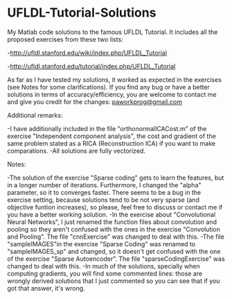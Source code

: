 UFLDL-Tutorial-Solutions
========================

My Matlab code solutions to the famous UFLDL Tutorial. It includes all the proposed exercises from these two lists:

-http://ufldl.stanford.edu/wiki/index.php/UFLDL_Tutorial

-http://ufldl.stanford.edu/tutorial/index.php/UFLDL_Tutorial

As far as I have tested my solutions, it worked as expected in the exercises (see Notes for some clarifications). If you find any bug or have a better solutions in terms of accuracy/efficiency, you are welcome to contact me and give you credit for the changes: paworkprog@gmail.com


Additional remarks:

-I have additionally included in the file "orthonormalICACost.m" of the exercise "Independent component analysis", the
cost and gradient of the same problem stated as a RICA (Reconstruction ICA) if you want to make comparations. 
-All solutions are fully vectorized.


Notes:

-The solution of the exercise "Sparse coding" gets to learn the features, but in a longer number of iterations. Furthermore, I changed the "alpha" parameter, so it to converges faster. There seems to be a bug in the exercise setting, because solutions tend to be not very sparse (and objective funtion increases), so please, feel free to discuss or contact me if you have a better working solution.
-In the exercise about "Convolutional Neural Networks", I just renamed the function files about convolution and pooling so they aren't confused with the ones in the exercise "Convolution and Pooling". The file "cnnExercise" was changed to deal with this.
-The file "sampleIMAGES"in the exercise "Sparse Coding" was renamed to "sampleIMAGES_sp" and changed, so it doesn't get confused with the one of the exercise "Sparse Autoencoder". The file "sparseCodingExercise" was changed to deal with this.
-In much of the solutions, specially when computing gradients, you will find some commented lines: those are wrongly
derived solutions that I just commented so you can see that if you got that answer, it's wrong.

